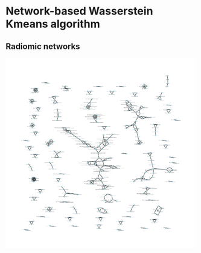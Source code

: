 # Network-based Wasserstein Kmeans algorithm

## Radiomic networks
<img src="img/networks.png" width="600">
